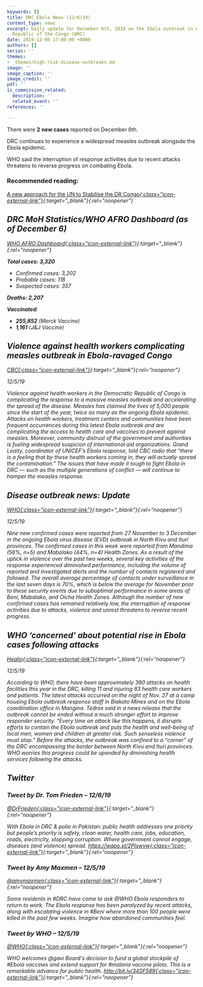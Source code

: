 ```yaml
---
keywords: []
title: DRC Ebola News (12/6/19)
content_type: news
excerpt: Daily update for December 6th, 2019 on the Ebola outbreak in eastern Democratic
  Republic of the Congo (DRC)
date: 2019-12-06 17:00:00 +0000
authors: []
series: ''
themes:
- _themes/high-risk-disease-outbreaks.md
image: ''
image_caption: ''
image_credit: ''
pdf: ''
is_commission_related:
  description: ''
  related_event: ''
references: ''

---
```

There were **2** **new cases** reported on December 6th.

DRC continues to experience a widespread measles outbreak alongside the Ebola epidemic.

WHO said the interruption of response activities due to recent attacks threatens to reverse progress on combating Ebola.

### Recommended reading: 

[A new approach for the UN to Stabilise the DR Congo<i/>{:class=”icon-external-link”}](https://www.crisisgroup.org/africa/central-africa/democratic-republic-congo/b148-new-approach-un-stabilise-dr-congo){:target=”_blank”}{:rel=”noopener”}

## DRC MoH Statistics/WHO AFRO Dashboard (as of December 6)

[WHO AFRO Dashboard<i/>{:class=”icon-external-link”}](http://who.maps.arcgis.com/apps/opsdashboard/index.html#/e70c3804f6044652bc37cce7d8fcef6c){:target=”_blank”}{:rel=”noopener”}

**Total cases: 3,320**

* Confirmed cases: 3,202
* Probable cases: 118
* Suspected cases: 357

**Deaths: 2,207**

**Vaccinated**:

* **255,852** (Merck Vaccine)
* **1,161** (J&J Vaccine)

## Violence against health workers complicating measles outbreak in Ebola-ravaged Congo

[_CBC_<i/>{:class=”icon-external-link”}](https://www.cbc.ca/news/health/violence-against-health-workers-worsening-measles-outbreak-in-congo-1.5377716){:target=”_blank”}{:rel=”noopener”}

_12/5/19_

Violence against health workers in the Democratic Republic of Congo is complicating the response to a massive measles outbreak and accelerating the spread of the disease. Measles has claimed the lives of 5,000 people since the start of the year, twice as many as the ongoing Ebola epidemic. Attacks on health workers, treatment centers and communities have been frequent occurrences during this latest Ebola outbreak and are complicating the access to health care and vaccines to prevent against measles. Moreover, community distrust of the government and authorities is fueling widespread suspicion of international aid organizations. Grand Leaity, coordinator of UNICEF’s Ebola response, told CBC radio that “there is a feeling that by these health workers coming in, they will actually spread the contamination." The issues that have made it tough to fight Ebola in DRC — such as the multiple generations of conflict — will continue to hamper the measles response.

## Disease outbreak news: Update

[_WHO_<i/>{:class=”icon-external-link”}](https://www.who.int/csr/don/05-december-2019-ebola-drc/en/){:target=”_blank”}{:rel=”noopener”}

_12/5/19_

Nine new confirmed cases were reported from 27 November to 3 December in the ongoing Ebola virus disease (EVD) outbreak in North Kivu and Ituri provinces. The confirmed cases in this week were reported from Mandima (56%, n=5) and Mabalako (44%, n=4) Health Zones. As a result of the uptick in violence over the past two weeks, several key activities of the response experienced diminished performance, including the volume of reported and investigated alerts and the number of contacts registered and followed. The overall average percentage of contacts under surveillance in the last seven days is 70%, which is below the average for November prior to these security events due to suboptimal performance in some areas of Beni, Mabalako, and Oicha Health Zones. Although the number of new confirmed cases has remained relatively low, the interruption of response activities due to attacks, violence and unrest threatens to reverse recent progress.

## WHO ‘concerned’ about potential rise in Ebola cases following attacks

[_Healio_<i/>{:class=”icon-external-link”}](https://www.healio.com/infectious-disease/emerging-diseases/news/online/%7B70780ded-562a-4af4-aa34-6db750ffa515%7D/who-concerned-about-potential-rise-in-ebola-cases-following-attacks){:target=”_blank”}{:rel=”noopener”}

_12/5/19_

According to WHO, there have been approximately 390 attacks on health facilities this year in the DRC, killing 11 and injuring 83 health care workers and patients. The latest attacks occurred on the night of Nov. 27 at a camp housing Ebola outbreak response staff in Biakato Mines and on the Ebola coordination office in Mangina. Tedros said in a news release that the outbreak cannot be ended without a much stronger effort to improve responder security. “Every time an attack like this happens, it disrupts efforts to contain the Ebola outbreak and puts the health and well-being of local men, women and children at greater risk. Such senseless violence must stop.” Before the attacks, the outbreak was confined to a “corner” of the DRC encompassing the border between North Kivu and Ituri provinces. WHO worries this progress could be upended by diminishing health services following the attacks.

## Twitter

### Tweet by Dr. Tom Frieden – 12/6/19

[@DrFrieden<i/>{:class=”icon-external-link”}](https://twitter.com/DrFrieden/status/1202937752507039744){:target=”_blank”}{:rel=”noopener”}

With Ebola in DRC & polio in Pakistan: public health addresses one priority but people’s priority is safety, clean water, health care, jobs, education, roads, electricity, stopping corruption. Where government cannot engage, diseases (and violence) spread. [https://wapo.st/2Plswvw<i/>{:class=”icon-external-link”}](https://wapo.st/2Plswvw){:target=”_blank”}{:rel=”noopener”}

### Tweet by Amy Maxmen – 12/5/19

[@amymaxmen<i/>{:class=”icon-external-link”}](https://twitter.com/amymaxmen/status/1202691702332379136){:target=”_blank”}{:rel=”noopener”}

Some residents in #DRC have come to ask @WHO Ebola responders to return to work. The Ebola response has been paralyzed by recent attacks, along with escalating violence in #Beni where more than 100 people were killed in the past few weeks. Imagine how abandoned communities feel.

### Tweet by WHO – 12/5/19

[@WHO<i/>{:class=”icon-external-link”}](https://twitter.com/WHO/status/1202622998051794945){:target=”_blank”}{:rel=”noopener”}

WHO welcomes @gavi Board's decision to fund a global stockpile of #Ebola vaccines and extend support for #malaria vaccine pilots. This is a remarkable advance for public health. [http://bit.ly/34SF589<i/>{:class=”icon-external-link”}](http://bit.ly/34SF589){:target=”_blank”}{:rel=”noopener”}
